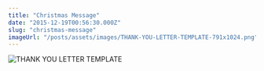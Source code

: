 ```yaml
---
title: "Christmas Message"
date: "2015-12-19T00:56:30.000Z"
slug: "christmas-message"
imageUrl: "/posts/assets/images/THANK-YOU-LETTER-TEMPLATE-791x1024.png"
---
```


![THANK YOU LETTER TEMPLATE](https://i0.wp.com/santonino-nz.org/wp-content/uploads/2015/12/THANK-YOU-LETTER-TEMPLATE-791x1024.png?resize=791%2C1024)